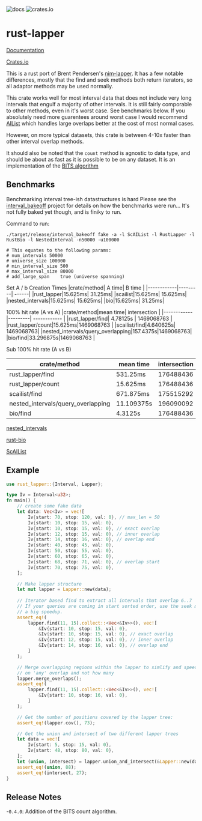 ![docs](https://docs.rs/rust-lapper/badge.svg)
![crates.io](https://img.shields.io/crates/v/rust-lapper.svg)

# rust-lapper

[Documentation](https://docs.rs/rust-lapper)

[Crates.io](https://crates.io/crates/rust-lapper)

This is a rust port of Brent Pendersen's
[nim-lapper](https://github.com/brentp/nim-lapper). It has a few notable
differences, mostly that the find and seek methods both return
iterators, so all adaptor methods may be used normally.

This crate works well for most interval data that does not include very long
intervals that engulf a majority of other intervals. It is still fairly
comporable to other methods, even in it's worst case. See benchmarks
below. If you absolutely need more guarentees around worst case I would
recommend [AIList](https://github.com/sstadick/AIList) which handles
large overlaps better at the cost of most normal cases.

However, on more typical datasets, this crate is between 4-10x faster
than other interval overlap methods.

It should also be noted that the `count` method is agnostic to data
type, and should be about as fast as it is possible to be on any
dataset. It is an implementation of the [BITS
algorithm](https://academic.oup.com/bioinformatics/article/29/1/1/273289)

## Benchmarks

Benchmarking interval tree-ish datastructures is hard
Please see the
[interval_bakeoff](https://github.com/sstadick/interval_bakeoff) project
for details on how the benchmarks were run... It's not fully baked yet
though, and is finiky to run.

Command to run: 

```
./target/release/interval_bakeoff fake -a -l ScAIList -l RustLapper -l
RustBio -l NestedInterval -n50000 -u100000

# This equates to the following params:
# num_intervals	50000
# universe_size	100000
# min_interval_size	500
# max_interval_size	80000
# add_large_span	true (universe spanning)
```

Set A / b Creation Times
|crate/method| A time| B time |
|------------|---------| ------|
|rust_lapper|15.625ms| 31.25ms| 
|scailist|15.625ms| 15.625ms| 
|nested_intervals|15.625ms| 15.625ms| 
|bio|15.625ms| 31.25ms| 

100% hit rate (A vs A)
|crate/method|mean time| intersection | 
|------------|---------| ------------ |
|rust_lapper/find| 4.78125s | 1469068763 | 
|rust_lapper/count|15.625ms|1469068763 | 
|scailist/find|4.640625s| 1469068763| 
|nested_intervals/query_overlapping|157.4375s|1469068763| 
|bio/find|33.296875s|1469068763 | 


Sub 100% hit rate (A vs B)

|crate/method|mean time| intersection | 
|------------|---------| ------------ |
|rust_lapper/find|531.25ms|176488436| 
|rust_lapper/count|15.625ms|176488436 | 
|scailist/find| 671.875ms|175515292 | 
|nested_intervals/query_overlapping| 11.109375s|196090092|
|bio/find|4.3125s|176488436| 

[nested_intervals](https://docs.rs/nested_intervals/0.2.0/nested_intervals/)

[rust-bio](https://docs.rs/bio/0.28.2/bio/)

[ScAIList]()

## Example

```rust
use rust_lapper::{Interval, Lapper};

type Iv = Interval<u32>;
fn main() {
    // create some fake data
    let data: Vec<Iv> = vec![
        Iv{start: 70, stop: 120, val: 0}, // max_len = 50
        Iv{start: 10, stop: 15, val: 0},
        Iv{start: 10, stop: 15, val: 0}, // exact overlap
        Iv{start: 12, stop: 15, val: 0}, // inner overlap
        Iv{start: 14, stop: 16, val: 0}, // overlap end
        Iv{start: 40, stop: 45, val: 0},
        Iv{start: 50, stop: 55, val: 0},
        Iv{start: 60, stop: 65, val: 0},
        Iv{start: 68, stop: 71, val: 0}, // overlap start
        Iv{start: 70, stop: 75, val: 0},
    ];

    // Make lapper structure
    let mut lapper = Lapper::new(data);
    
    // Iterator based find to extract all intervals that overlap 6..7
    // If your queries are coming in start sorted order, use the seek method to retain a cursor for
    // a big speedup.
    assert_eq!(
        lapper.find(11, 15).collect::<Vec<&Iv>>(), vec![
            &Iv{start: 10, stop: 15, val: 0},
            &Iv{start: 10, stop: 15, val: 0}, // exact overlap
            &Iv{start: 12, stop: 15, val: 0}, // inner overlap
            &Iv{start: 14, stop: 16, val: 0}, // overlap end
        ]
    );

    // Merge overlapping regions within the lapper to simlify and speed up queries that only depend
    // on 'any' overlap and not how many
    lapper.merge_overlaps();
    assert_eq!(
        lapper.find(11, 15).collect::<Vec<&Iv>>(), vec![
            &Iv{start: 10, stop: 16, val: 0},
        ]
    );

    // Get the number of positions covered by the lapper tree:
    assert_eq!(lapper.cov(), 73);

    // Get the union and intersect of two different lapper trees
    let data = vec![
        Iv{start: 5, stop: 15, val: 0},
        Iv{start: 48, stop: 80, val: 0},
    ];
    let (union, intersect) = lapper.union_and_intersect(&Lapper::new(data));
    assert_eq!(union, 88);
    assert_eq!(intersect, 27);
}
```

## Release Notes

-`0.4.0`: Addition of the BITS count algorithm.
